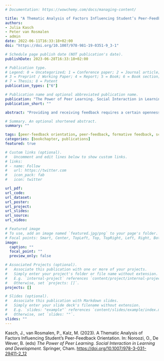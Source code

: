 ```yaml
---
# Documentation: https://wowchemy.com/docs/managing-content/

title: "A Thematic Analysis of Factors Influencing Student’s Peer-Feedback Orientation"
authors:
- Julia Kasch
- Peter van Rosmalen
- admin
date: 2022-06-11T16:33:18+02:00
doi: "https://doi.org/10.1007/978-981-19-0351-9_3-1"

# Schedule page publish date (NOT publication's date).
publishDate: 2023-06-28T16:33:18+02:00

# Publication type.
# Legend: 0 = Uncategorized; 1 = Conference paper; 2 = Journal article;
# 3 = Preprint / Working Paper; 4 = Report; 5 = Book; 6 = Book section;
# 7 = Thesis; 8 = Patent
publication_types: ["6"]

# Publication name and optional abbreviated publication name.
publication: "The Power of Peer Learning. Social Interaction in Learning and Development."
publication_short: ""

abstract: "Providing and receiving feedback requires a certain openness in individuals which is referred to as feedback orientation. Although this openness is also required in peer-feedback processes personal factors that influence student’s openness (i.e. peer-feedback orientation) are less researched. Inspired by feedback orientation studies in a workplace setting we investigated personal factors that influence students’ peer-feedback orientation. As part of an exploratory sequential mixed methods research design, qualitative data on personal factors influencing student’s peer-feedback orientation was collected. Semi-structured interviews with students, teachers and researchers (N = 13) revealed a broad range of personal factors influencing their peer-feedback orientation. Thematic analyses of the data showed that the most prominent factors were related to the perceived usefulness of receiving and providing peer-feedback, the social bond between students, fairness and skills. The importance of existing feedback orientation dimensions (utility, accountability, social awareness and self-efficacy) by (Linderbaum and Levy, Journal of Management 36:1372–1405, 2010) was confirmed in a higher education setting. Interestingly, different interpretations of the dimensions were found which should lead to the development of a peer-feedback orientation scale for higher education."

# Summary. An optional shortened abstract.
summary: ""

tags: [peer-feedback orientation, peer-feedback, formative feedback, scalability]
categories: [bookchapter, publications]
featured: true

# Custom links (optional).
#   Uncomment and edit lines below to show custom links.
# links:
# - name: Follow
#   url: https://twitter.com
#   icon_pack: fab
#   icon: twitter

url_pdf:
url_code:
url_dataset:
url_poster:
url_project:
url_slides:
url_source:
url_video:

# Featured image
# To use, add an image named `featured.jpg/png` to your page's folder. 
# Focal points: Smart, Center, TopLeft, Top, TopRight, Left, Right, BottomLeft, Bottom, BottomRight.
image:
  caption: ""
  focal_point: ""
  preview_only: false

# Associated Projects (optional).
#   Associate this publication with one or more of your projects.
#   Simply enter your project's folder or file name without extension.
#   E.g. `internal-project` references `content/project/internal-project/index.md`.
#   Otherwise, set `projects: []`.
projects: []

# Slides (optional).
#   Associate this publication with Markdown slides.
#   Simply enter your slide deck's filename without extension.
#   E.g. `slides: "example"` references `content/slides/example/index.md`.
#   Otherwise, set `slides: ""`.
slides: ""
---
```


Kasch, J., van Rosmalen, P., Kalz, M. (2023). A Thematic Analysis of Factors Influencing Student’s Peer-Feedback Orientation. In: Noroozi, O., De Wever, B. (eds) *The Power of Peer Learning. Social Interaction in Learning and Development.* Springer, Cham. https://doi.org/10.1007/978-3-031-29411-2_12

